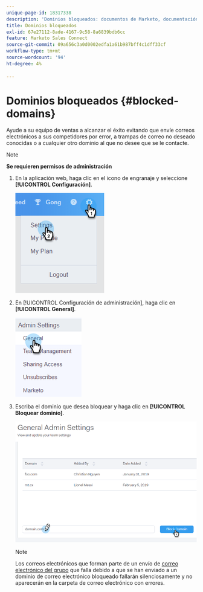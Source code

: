 ```yaml
---
unique-page-id: 18317338
description: 'Dominios bloqueados: documentos de Marketo, documentación del producto'
title: Dominios bloqueados
exl-id: 67e27112-8ade-4167-9c58-8a6839bdb6cc
feature: Marketo Sales Connect
source-git-commit: 09a656c3a0d0002edfa1a61b987bff4c1dff33cf
workflow-type: tm+mt
source-wordcount: '94'
ht-degree: 4%

---
```


# Dominios bloqueados {#blocked-domains}

Ayude a su equipo de ventas a alcanzar el éxito evitando que envíe correos electrónicos a sus competidores por error, a trampas de correo no deseado conocidas o a cualquier otro dominio al que no desee que se le contacte.

>[!NOTE]
>
>**Se requieren permisos de administración**

1. En la aplicación web, haga clic en el icono de engranaje y seleccione **[!UICONTROL Configuración]**.

   ![](assets/one-3.png)

1. En [!UICONTROL Configuración de administración], haga clic en **[!UICONTROL General]**.

   ![](assets/two-3.png)

1. Escriba el dominio que desea bloquear y haga clic en **[!UICONTROL Bloquear dominio]**.

   ![](assets/three-3.png)

   >[!NOTE]
   >
   >Los correos electrónicos que forman parte de un envío de [correo electrónico del grupo](/help/marketo/product-docs/marketo-sales-connect/email/using-the-compose-window/sending-emails-via-group-email.md) que falla debido a que se han enviado a un dominio de correo electrónico bloqueado fallarán silenciosamente y no aparecerán en la carpeta de correo electrónico con errores.
